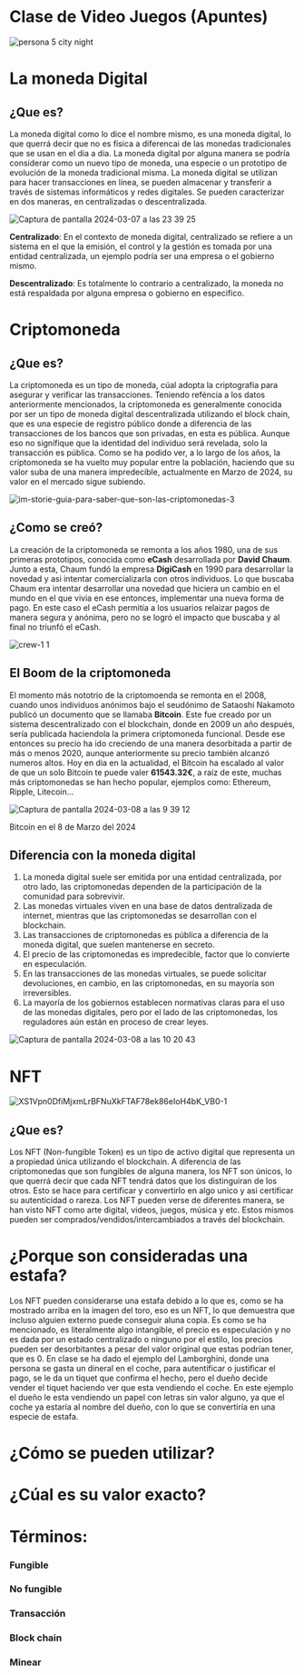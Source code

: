 # Clase de Video Juegos (Apuntes)

![persona 5 city night](https://github.com/xinjiechen2006/Canal-del-gaming-del-bueno/assets/162314286/79f127a9-4c9f-4e7e-b3a5-de3cf9c29a1f)

# La moneda Digital
## ¿Que es?
La moneda digital como lo dice el nombre mismo, es una moneda digital, lo que querrá decir que no es física a diferencai de las monedas tradicionales que se usan en el dia a dia. La moneda digital por alguna manera se podría considerar como un nuevo tipo de moneda, una especie o un prototipo de evolución de la moneda tradicional misma. La moneda digital se utilizan para hacer transacciones en línea, se pueden almacenar y transferir a través de sistemas informáticos y redes digitales. Se pueden caracterizar en dos maneras, en centralizadas o descentralizada.

![Captura de pantalla 2024-03-07 a las 23 39 25](https://github.com/xinjiechen2006/Canal-del-gaming-del-bueno/assets/162314286/fb6a7e47-a99f-44ad-9b53-2c5c4983ed73)

**Centralizado**: En el contexto de moneda digital, centralizado se refiere a un sistema en el que la emisión, el control y la gestión es tomada por una entidad centralizada, un ejemplo podría ser una empresa o el gobierno mismo.

**Descentralizado**: Es totalmente lo contrario a centralizado, la moneda no está respaldada por alguna empresa o gobierno en especifico.

# Criptomoneda
## ¿Que es?
La criptomoneda es un tipo de moneda, cúal adopta la criptografía para asegurar y verificar las transacciones. Teniendo reféncia a los datos anteriormente mencionados, la criptomoneda es generalmente conocida por ser un tipo de moneda digital descentralizada utilizando el block chain, que es una especie de registro público donde a diferencia de las transacciones de los bancos que son privadas, en esta es pública. Aunque eso no signifique que la identidad del individuo será revelada, solo la transacción es pública. Como se ha podido ver, a lo largo de los años, la criptomoneda se ha vuelto muy popular entre la población, haciendo que su valor suba de una manera impredecible, actualmente en Marzo de 2024, su valor en el mercado sigue subiendo.

![im-storie-guia-para-saber-que-son-las-criptomonedas-3](https://github.com/xinjiechen2006/Canal-del-gaming-del-bueno/assets/162314286/f1926932-10d4-44ea-9af0-96c868e44971)

## ¿Como se creó?
La creación de la criptomoneda se remonta a los años 1980, una de sus primeras prototipos, conocida como **eCash** desarrollada por **David Chaum**. Junto a esta, Chaum fundó la empresa **DigiCash** en 1990 para desarrollar la novedad y asi intentar comercializarla con otros individuos. Lo que buscaba Chaum era intentar desarrollar una novedad que hiciera un cambio en el mundo en el que vivia en ese entonces, implementar una nueva forma de pago. En este caso el eCash permitía a los usuarios relaizar pagos de manera segura y anónima, pero no se logró el impacto que buscaba y al final no triunfó el eCash. 

![crew-1 1](https://github.com/xinjiechen2006/Canal-del-gaming-del-bueno/assets/162314286/9a150748-3300-4c25-bcf7-486a97a3186b)

## El Boom de la criptomoneda

El momento más nototrio de la criptomoenda se remonta en el 2008, cuando unos individuos anónimos bajo el seudónimo de Sataoshi Nakamoto publicó un documento que se llamaba **Bitcoin**. Este fue creado por un sistema descentralizado con el blockchain, donde en 2009 un año después, sería publicada haciendola la primera criptomoneda funcional. Desde ese entonces su precio ha ido creciendo de una manera desorbitada a partir de más o menos 2020, aunque anteriormente su precio también alcanzó numeros altos. Hoy en dia en la actualidad, el Bitcoin ha escalado al valor de que un solo Bitcoin te puede valer **61543.32€**, a raíz de este, muchas más criptomonedas se han hecho popular, ejemplos como: Ethereum, Ripple, Litecoin...

![Captura de pantalla 2024-03-08 a las 9 39 12](https://github.com/xinjiechen2006/Canal-del-gaming-del-bueno/assets/162314286/75ea2224-98c4-4a72-8f10-8edc7f0d4f8b)

Bitcoin en el 8 de Marzo del 2024

## Diferencia con la moneda digital
1. La moneda digital suele ser emitida por una entidad centralizada, por otro lado, las criptomonedas dependen de la participación de la comunidad para sobrevivir.
2. Las monedas virtuales viven en una base de datos dentralizada de internet, mientras que las criptomonedas se desarrollan con el blockchain.
3. Las transacciones de criptomonedas es pública a diferencia de la moneda digital, que suelen mantenerse en secreto.
4. El precio de las criptomonedas es impredecible, factor que lo convierte en especulación.
5. En las transacciones de las monedas virtuales, se puede solicitar devoluciones, en cambio, en las criptomonedas, en su mayoría son irreversibles.
6. La mayoría de los gobiernos establecen normativas claras para el uso de las monedas digitales, pero por el lado de las criptomonedas, los reguladores aún están en proceso de crear leyes.
   
![Captura de pantalla 2024-03-08 a las 10 20 43](https://github.com/xinjiechen2006/Canal-del-gaming-del-bueno/assets/162314286/87531fed-fc84-428c-a012-d57830482c34)

# NFT
![XS1Vpn0DfiMjxmLrBFNuXkFTAF78ek86eIoH4bK_VB0-1](https://github.com/xinjiechen2006/Canal-del-gaming-del-bueno/assets/162314286/5ec64263-a1fe-4154-b06d-d7725c76bf04)
## ¿Que es?
Los NFT (Non-fungible Token) es un tipo de activo digital que representa un a propiedad única utilizando el blockchain. A diferencia de las criptomonedas que son fungibles de alguna manera, los NFT son únicos, lo que querrá decir que cada NFT tendrá datos que los distinguiran de los otros. Esto se hace para certificar y convertirlo en algo unico y asi certificar su autenticidad o rareza.
Los NFT pueden verse de diferentes manera, se han visto NFT como arte digital, videos, juegos, música y etc. Estos mismos pueden ser comprados/vendidos/intercambiados a través del blockchain. 

# ¿Porque son consideradas una estafa?
Los NFT pueden considerarse una estafa debido a lo que es, como se ha mostrado arriba en la imagen del toro, eso es un NFT, lo que demuestra que incluso alguien externo puede conseguir aluna copia. Es como se ha mencionado, es literalmente algo intangible, el precio es especulación y no es dada por un estado centralizado o ninguno por el estilo, los precios pueden ser desorbitantes a pesar del valor original que estas podrían tener, que es 0. En clase se ha dado el ejemplo del Lamborghini, donde una persona se gasta un dineral en el coche, para autentificar o justificar el pago, se le da un tiquet que confirma el hecho, pero el dueño decide vender el tiquet haciendo ver que esta vendiendo el coche. En este ejemplo el dueño le esta vendiendo un papel con letras sin valor alguno, ya que el coche ya estaría al nombre del dueño, con lo que se convertiría en una especie de estafa.

# ¿Cómo se pueden utilizar?
# ¿Cúal es su valor exacto?
# Términos:
### Fungible
### No fungible
### Transacción
### Block chain
### Minear
